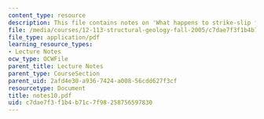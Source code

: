 ```yaml
---
content_type: resource
description: This file contains notes on 'What happens to strike-slip faults at depth?'
file: /media/courses/12-113-structural-geology-fall-2005/c7dae7f3f1b4b71c7f98258756597830_notes10.pdf
file_type: application/pdf
learning_resource_types:
- Lecture Notes
ocw_type: OCWFile
parent_title: Lecture Notes
parent_type: CourseSection
parent_uid: 2afd4e30-a936-7424-a008-56cdd627f3cf
resourcetype: Document
title: notes10.pdf
uid: c7dae7f3-f1b4-b71c-7f98-258756597830
---
```

